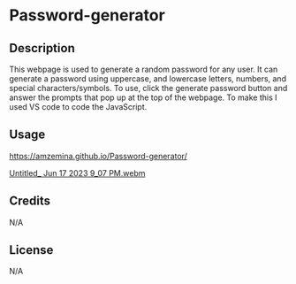 # Password-generator

## Description
This webpage is used to generate a random password for any user. It can generate a password using uppercase, and lowercase letters, numbers, and special characters/symbols. To use, click the generate password button and answer the prompts that pop up at the top of the webpage.
To make this I used VS code to code the JavaScript. 


## Usage
https://amzemina.github.io/Password-generator/


[Untitled_ Jun 17 2023 9_07 PM.webm](https://github.com/Amzemina/Password-generator/assets/128834562/1175ae98-ac3d-4075-a193-60ca16309c85)


## Credits

N/A

## License

N/A
